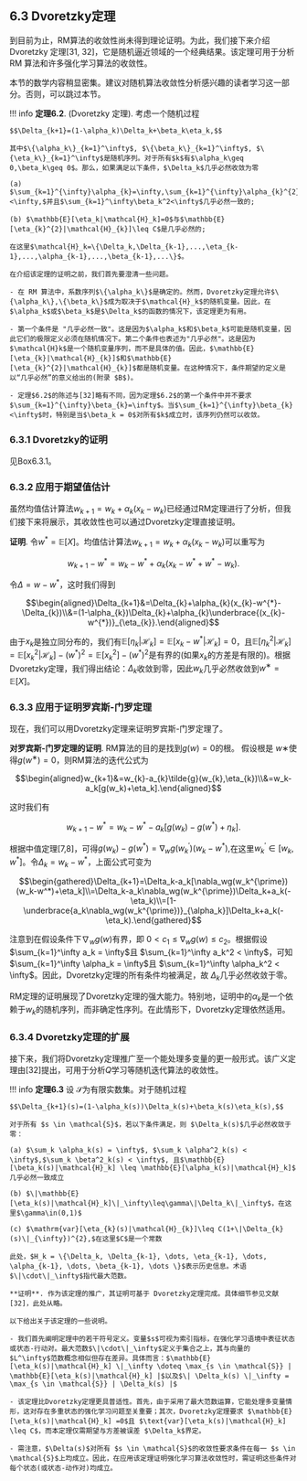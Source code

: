 ## 6.3 Dvoretzky定理

到目前为止，RM算法的收敛性尚未得到理论证明。为此，我们接下来介绍Dvoretzky 定理[31, 32]，它是随机逼近领域的一个经典结果。该定理可用于分析 RM 算法和许多强化学习算法的收敛性。

本节的数学内容稍显密集。建议对随机算法收敛性分析感兴趣的读者学习这一部分。否则，可以跳过本节。

!!! info
    **定理6.2**. (Dvoretzky 定理). 考虑一个随机过程 

    $$\Delta_{k+1}=(1-\alpha_k)\Delta_k+\beta_k\eta_k,$$

    其中$\{\alpha_k\}_{k=1}^\infty$, $\{\beta_k\}_{k=1}^\infty$, $\{\eta_k\}_{k=1}^\infty$是随机序列。对于所有$k$有$\alpha_k\geq 0,\beta_k\geq 0$。那么，如果满足以下条件，$\Delta_k$几乎必然收敛为零

    (a) $\sum_{k=1}^{\infty}\alpha_{k}=\infty,\sum_{k=1}^{\infty}\alpha_{k}^{2}<\infty,$并且$\sum_{k=1}^\infty\beta_k^2<\infty$几乎必然一致的;

    (b) $\mathbb{E}[\eta_k|\mathcal{H}_k]=0$与$\mathbb{E}[\eta_{k}^{2}|\mathcal{H}_{k}]\leq C$是几乎必然的;

    在这里$\mathcal{H}_k=\{\Delta_k,\Delta_{k-1},...,\eta_{k-1},...,\alpha_{k-1},...,\beta_{k-1},...\}$。

    在介绍该定理的证明之前，我们首先要澄清一些问题。

    - 在 RM 算法中，系数序列$\{\alpha_k\}$是确定的。然而，Dvoretzky定理允许$\{\alpha_k\},\{\beta_k\}$成为取决于$\mathcal{H}_k$的随机变量。因此，在$\alpha_k$或$\beta_k$是$\Delta_k$的函数的情况下，该定理更为有用。

    - 第一个条件是 "几乎必然一致"。这是因为$\alpha_k$和$\beta_k$可能是随机变量，因此它们的极限定义必须在随机情况下。第二个条件也表述为"几乎必然"。这是因为$\mathcal{H}k$是一个随机变量序列，而不是具体的值。因此，$\mathbb{E}[\eta_{k}|\mathcal{H}_{k}]$和$\mathbb{E}[\eta_{k}^{2}|\mathcal{H}_{k}]$都是随机变量。在这种情况下，条件期望的定义是以“几乎必然”的意义给出的(附录 $B$)。

    - 定理$6.2$的陈述与[32]略有不同，因为定理$6.2$的第一个条件中并不要求$\sum_{k=1}^{\infty}\beta_{k}=\infty$。当$\sum_{k=1}^{\infty}\beta_{k}<\infty$时，特别是当$\beta_k = 0$对所有$k$成立时，该序列仍然可以收敛。
  

### 6.3.1 Dvoretzky的证明

见Box$6.3.1$。

### 6.3.2 应用于期望值估计

虽然均值估计算法$w_{k+1}=w_k+\alpha_k(x_k-w_k)$已经通过RM定理进行了分析，但我们接下来将展示，其收敛性也可以通过Dvoretzky定理直接证明。

**证明**. 令$w^*=\mathbb{E}[X]$。均值估计算法$w_{k+1}=w_k+\alpha_k(x_k-w_k)$可以重写为

$$w_{k+1}-w^*=w_k-w^*+\alpha_k(x_k-w^*+w^*-w_k).$$

令$\Delta=w-w^*$，这时我们得到

$$\begin{aligned}\Delta_{k+1}&=\Delta_{k}+\alpha_{k}(x_{k}-w^{*}-\Delta_{k})\\&=(1-\alpha_{k})\Delta_{k}+\alpha_{k}\underbrace{(x_{k}-w^{*})}_{\eta_{k}}.\end{aligned}$$

由于${x_k}$是独立同分布的，我们有$\mathbb{E}[\eta_k|\mathcal{H}_k] =\mathbb{E}[x_k-w^*|\mathcal{H}_k] = 0$，且$\mathbb{E}[\eta_{k}^{2}|\mathcal{H}_{k}]=\mathbb{E}[x_{k}^{2}|\mathcal{H}_{k}]-(w^{*})^{2}=\mathbb{E}[x_{k}^{2}]-(w^{*})^{2}$是有界的(如果$x_k$的方差是有限的)。根据Dvoretzky定理，我们得出结论：$\Delta_k$收敛到零，因此$w_k$几乎必然收敛到$w^∗ = \mathbb{E}[X]$。

### 6.3.3 应用于证明罗宾斯-门罗定理

现在，我们可以用Dvoretzky定理来证明罗宾斯-门罗定理了。

**对罗宾斯-门罗定理的证明**. RM算法的目的是找到$g(w) = 0$的根。 假设根是 $w∗$使得$g(w^∗) = 0$，则RM算法的迭代公式为

$$\begin{aligned}w_{k+1}&=w_{k}-a_{k}\tilde{g}(w_{k},\eta_{k})\\&=w_k-a_k[g(w_k)+\eta_k].\end{aligned}$$

这时我们有

$$w_{k+1}-w^*=w_k-w^*-a_k[g(w_k)-g(w^*)+\eta_k].$$

根据中值定理[7,8]，可得$g(w_{k})-g(w^{*})=\nabla_{w}g(w_{k}^{\prime})(w_{k}-w^{*}),$在这里$w_k^\prime\in[w_k,w^*]$。令$\Delta_k= w_k-w^*$，上面公式可变为

$$\begin{gathered}\Delta_{k+1}=\Delta_k-a_k[\nabla_wg(w_k^{\prime})(w_k-w^*)+\eta_k]\\=\Delta_k-a_k\nabla_wg(w_k^{\prime})\Delta_k+a_k(-\eta_k)\\=[1-\underbrace{a_k\nabla_wg(w_k^{\prime})}_{\alpha_k}]\Delta_k+a_k(-\eta_k).\end{gathered}$$

注意到在假设条件下$\nabla_w g(w)$有界，即 $0 < c_1 \leq \nabla_w g(w) \leq c_2$。根据假设 $\sum_{k=1}^\infty a_k = \infty$且 $\sum_{k=1}^\infty a_k^2 < \infty$，可知 $\sum_{k=1}^\infty \alpha_k = \infty$且 $\sum_{k=1}^\infty \alpha_k^2 < \infty$。因此，Dvoretzky定理的所有条件均被满足，故 $\Delta_k$几乎必然收敛于零。

RM定理的证明展现了Dvoretzky定理的强大能力。特别地，证明中的$\alpha_k$是一个依赖于$w_k$的随机序列，而非确定性序列。在此情形下，Dvoretzky定理依然适用。

### 6.3.4 Dvoretzky定理的扩展

接下来，我们将Dvoretzky定理推广至一个能处理多变量的更一般形式。该广义定理由[32]提出，可用于分析$Q$学习等随机迭代算法的收敛性。

!!! info
    **定理6.3** 设 $\mathcal{S}$为有限实数集。对于随机过程

    $$\Delta_{k+1}(s)=(1-\alpha_k(s))\Delta_k(s)+\beta_k(s)\eta_k(s),$$

    对于所有 $s \in \mathcal{S}$，若以下条件满足，则 $\Delta_k(s)$几乎必然收敛于零：

    (a) $\sum_k \alpha_k(s) = \infty$, $\sum_k \alpha^2_k(s) < \infty$,$\sum_k \beta^2_k(s) < \infty$, 且$\mathbb{E}[\beta_k(s)|\mathcal{H}_k] \leq \mathbb{E}[\alpha_k(s)|\mathcal{H}_k]$ 几乎必然一致成立

    (b) $\|\mathbb{E}[\eta_k(s)|\mathcal{H}_k]\|_\infty\leq\gamma\|\Delta_k\|_\infty$，在这里$\gamma\in(0,1)$

    (c) $\mathrm{var}[\eta_{k}(s)|\mathcal{H}_{k}]\leq C(1+\|\Delta_{k}(s)\|_{\infty})^{2},$在这里$C$是一个常数

    此处，$H_k = \{\Delta_k, \Delta_{k-1}, \dots, \eta_{k-1}, \dots, \alpha_{k-1}, \dots, \beta_{k-1}, \dots \}$表示历史信息。术语 $\|\cdot\|_\infty$指代最大范数。

    **证明**. 作为该定理的推广，其证明可基于 Dvoretzky定理完成。具体细节参见文献[32]，此处从略。

    以下给出关于该定理的一些说明。

    - 我们首先阐明定理中的若干符号定义。变量$s$可视为索引指标，在强化学习语境中表征状态或状态-行动对。最大范数$\|\cdot\|_\infty$定义于集合之上，其与向量的 $L^\infty$范数概念相似但存在差异。具体而言：$\mathbb{E}[\eta_k(s)|\mathcal{H}_k] \|_\infty \doteq \max_{s \in \mathcal{S}} | \mathbb{E}[\eta_k(s)|\mathcal{H}_k] |$以及$\| \Delta_k(s) \|_\infty = \max_{s \in \mathcal{S}} | \Delta_k(s) |$

    - 该定理比Dvoretzky定理更具普适性。首先，由于采用了最大范数运算，它能处理多变量情形，这对存在多重状态的强化学习问题至关重要；其次，Dvoretzky定理要求 $\mathbb{E}[\eta_k(s)|\mathcal{H}_k] =0$且 $\text{var}[\eta_k(s)|\mathcal{H}_k] \leq C$，而本定理仅需期望与方差被误差 $\Delta_k$界定。

    - 需注意，$\Delta(s)$对所有 $s \in \mathcal{S}$的收敛性要求条件在每一 $s \in \mathcal{S}$上均成立。因此，在应用该定理证明强化学习算法收敛性时，需证明这些条件对每个状态(或状态-动作对)均成立。